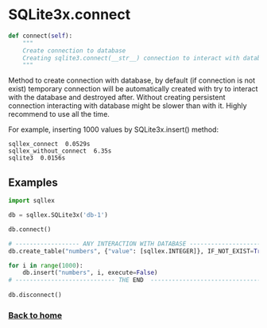 # SQLite3x.connect

```python
def connect(self):
    """
    Create connection to database
    Creating sqlite3.connect(__str__) connection to interact with database
    """
```

Method to create connection with database, by default (if connection is not exist) temporary connection will be automatically created with try to interact with the database and destroyed after. Without creating persistent connection interacting with database might be slower than with it. Highly recommend to use all the time.

For example, inserting 1000 values by SQLite3x.insert() method:

    sqllex_connect  0.0529s
    sqllex_without_connect  6.35s
    sqlite3  0.0156s


## Examples

```python
import sqllex

db = sqllex.SQLite3x('db-1')

db.connect()

# ------------------ ANY INTERACTION WITH DATABASE -----------------------
db.create_table("numbers", {"value": [sqllex.INTEGER]}, IF_NOT_EXIST=True)

for i in range(1000):
    db.insert("numbers", i, execute=False)
# ---------------------------- THE END  ----------------------------------
    
db.disconnect()

```

### [Back to home](./index.md)